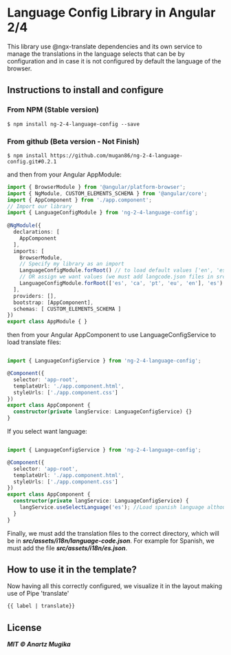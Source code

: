 # Language Config Library in Angular 2/4

This library use @ngx-translate dependencies and its own service to manage the translations in the language selects that can be by configuration and in case it is not configured by default the language of the browser.
## Instructions to install and configure

### From NPM (Stable version)
```ssh
$ npm install ng-2-4-language-config --save
```

### From github (Beta version - Not Finish)
```ssh
$ npm install https://github.com/mugan86/ng-2-4-language-config.git#0.2.1
```
and then from your Angular AppModule:
```typescript
import { BrowserModule } from '@angular/platform-browser';
import { NgModule, CUSTOM_ELEMENTS_SCHEMA } from '@angular/core';
import { AppComponent } from './app.component';
// Import our library
import { LanguageConfigModule } from 'ng-2-4-language-config';
 
@NgModule({
  declarations: [
    AppComponent
  ],
  imports: [
    BrowserModule,
    // Specify my library as an import
    LanguageConfigModule.forRoot() // to load default values ['en', 'es'], 'es'
    // OR assign we want values (we must add langcode.json files in src/assets!!!)
    LanguageConfigModule.forRoot(['es', 'ca', 'pt', 'eu', 'en'], 'es')
  ],
  providers: [],
  bootstrap: [AppComponent],
  schemas: [ CUSTOM_ELEMENTS_SCHEMA ]
})
export class AppModule { }
```

then from your Angular AppComponent to use LanguageConfigService to load translate files:

```typescript

import { LanguageConfigService } from 'ng-2-4-language-config';

@Component({
  selector: 'app-root',
  templateUrl: './app.component.html',
  styleUrls: ['./app.component.css']
})
export class AppComponent {
  constructor(private langService: LanguageConfigService) {}
}
```

If you select want language:

```typescript

import { LanguageConfigService } from 'ng-2-4-language-config';

@Component({
  selector: 'app-root',
  templateUrl: './app.component.html',
  styleUrls: ['./app.component.css']
})
export class AppComponent {
  constructor(private langService: LanguageConfigService) {
    langService.useSelectLanguage('es'); //Load spanish language although i select from config basque
  }
}
```
Finally, we must add the translation files to the correct directory, which will be in ***src/assets/i18n/language-code.json***. For example for Spanish, we must add the file ***src/assets/i18n/es.json***.

## How to use it in the template?

Now having all this correctly configured, we visualize it in the layout making use of Pipe 'translate'

```html
{{ label | translate}}
```

## License

***MIT © Anartz Mugika***

